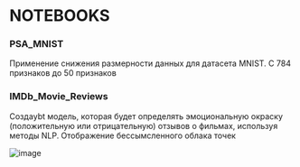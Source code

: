 # NOTEBOOKS

### PSA_MNIST
Применение снижения размерности данных для датасета MNIST. C 784 признаков до 50 признаков

### IMDb_Movie_Reviews
Создаybt модель, которая будет определять эмоциональную окраску (положительную или отрицательную) отзывов о фильмах, используя методы NLP. Отображение бессымсленного облака точек

![image](https://github.com/user-attachments/assets/cc86f359-f4e2-48a5-b9c9-06b840b4c436)
